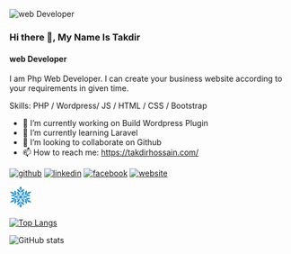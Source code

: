 ![web Developer](https://scontent.fdac11-1.fna.fbcdn.net/v/t39.30808-6/267230651_713405646714718_6512407864989449974_n.jpg?_nc_cat=111&ccb=1-5&_nc_sid=09cbfe&_nc_eui2=AeGlKQ9qkvR6q26tqdkuLnnWtI-gKPQpfkO0j6Ao9Cl-Qz7MUH1QJrsNlrbZ8Vf1gmzW4lUN3DyhfuL_n2BBoiLm&_nc_ohc=sy9zkRG6VE0AX-_BZG8&_nc_ht=scontent.fdac11-1.fna&oh=00_AT9GmSf9lXCfPgBsOJ3fMkhk75CEjYkxIX4w1bA-oRACmw&oe=62648AED)

### Hi there 👋, My Name Is Takdir 
#### web Developer


I am Php Web Developer.
I can create your business website according to your requirements in given time.

Skills: PHP / Wordpress/ JS / HTML / CSS / Bootstrap 

- 🔭 I’m currently working on Build Wordpress Plugin 
- 🌱 I’m currently learning Laravel 
- 👯 I’m looking to collaborate on Github 
- 📫 How to reach me: https://takdirhossain.com/ 


[<img src='https://cdn.jsdelivr.net/npm/simple-icons@3.0.1/icons/github.svg' alt='github' height='40'>](https://github.com/Takdirhossain)  [<img src='https://cdn.jsdelivr.net/npm/simple-icons@3.0.1/icons/linkedin.svg' alt='linkedin' height='40'>](https://www.linkedin.com/in/https://www.linkedin.com/in/takdir-hossain-9a2902228//)  [<img src='https://cdn.jsdelivr.net/npm/simple-icons@3.0.1/icons/facebook.svg' alt='facebook' height='40'>](https://www.facebook.com/https://www.facebook.com/takdir.hossain.332)  [<img src='https://cdn.jsdelivr.net/npm/simple-icons@3.0.1/icons/icloud.svg' alt='website' height='40'>](https://takdirhossain.com/)  

<a href='https://archiveprogram.github.com/'><img src='https://raw.githubusercontent.com/acervenky/animated-github-badges/master/assets/acbadge.gif' width='40' height='40'></a> 

[![Top Langs](https://github-readme-stats.vercel.app/api/top-langs/?username=Takdirhossain)](https://github.com/anuraghazra/github-readme-stats)

![GitHub stats](https://github-readme-stats.vercel.app/api?username=Takdirhossain&show_icons=true)  


